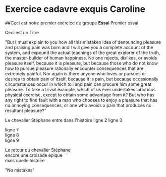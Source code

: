 # Exercice cadavre exquis Caroline

##Ceci est notre premier exercice de groupe
**Essai**
Premier essai

Ceci est un Titre

"But I must explain to you how all this mistaken idea of denouncing pleasure and praising pain was born and I will give you a complete account of the system, and expound the actual teachings of the great explorer of the truth, the master-builder of human happiness. No one rejects, dislikes, or avoids pleasure itself, because it is pleasure, but because those who do not know how to pursue pleasure rationally encounter consequences that are extremely painful. Nor again is there anyone who loves or pursues or desires to obtain pain of itself, because it is pain, but because occasionally circumstances occur in which toil and pain can procure him some great pleasure. To take a trivial example, which of us ever undertakes laborious physical exercise, except to obtain some advantage from it? But who has any right to find fault with a man who chooses to enjoy a pleasure that has no annoying consequences, or one who avoids a pain that produces no resultant pleasure?"

Le chevalier Stéphane entre dans l'histoire
ligne 2
ligne 3

ligne 7  
ligne 8  
ligne 9

Le retour du chevalier Stéphane  
encore une croisade épique  
mais quelle histoire


"No mistakes"